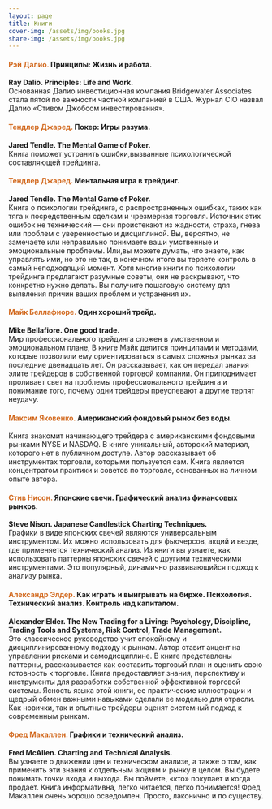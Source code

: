 ```yaml
---
layout: page
title: Книги
cover-img: /assets/img/books.jpg
share-img: /assets/img/books.jpg
---
```


#### <span style="color:chocolate">Рэй Далио.</span> Принципы: Жизнь и работа.
**Ray Dalio. Principles: Life and Work.** <br>Основанная Далио инвестиционная компания Bridgewater Associates стала пятой по важности частной компанией в США. Жyрнал CIO назвал Далио «Стивом Джобсом инвестирования».

#### <span style="color:chocolate">Тендлер Джаред.</span> Покер: Игры разума.
**Jared Tendle. The Mental Game of Poker.** <br>Книга поможет устранить ошибки,вызванные психологической составляющей трейдинга. 

#### <span style="color:chocolate">Тендлер Джаред.</span> Ментальная игра в трейдинг.
**Jared Tendle. The Mental Game of Poker.** <br>Книга о психологии трейдинга, о распространенных ошибках, таких как тяга к посредственным сделкам и чрезмерная торговля. Источник этих ошибок не технический — они проистекают из жадности, страха, гнева или проблем с уверенностью и дисциплиной. Вы, вероятно, не замечаете или неправильно понимаете ваши умственные и эмоциональные проблемы. Или,вы можете думать, что знаете, как управлять ими, но это не так, в конечном итоге вы теряете контроль в самый неподходящий момент. Хотя многие книги по психологии трейдинга предлагают разумные советы, они не раскрывают, что конкретно нужно делать. Вы получите пошаговую систему для выявления причин ваших проблем и устранения их. 

#### <span style="color:chocolate">Майк Беллафиоре.</span> Один хороший трейд.
**Mike Bellafiore. One good trade.** <br>Мир профессионального трейдинга сложен в умственном и эмоциональном плане,  В книге Майк делится принципами и методами, которые позволили ему ориентироваться в самых сложных рынках за последние двенадцать лет. Он рассказывает, как он передал знания  элите трейдеров в собственной торговой компании. Он приподнимает проливает свет на проблемы профессионального трейдинга и понимание того, почему одни трейдеры преуспевают а другие терпят неудачу. 

#### <span style="color:chocolate">Максим Яковенко.</span> Американский фондовый рынок без воды.
Книга знакомит начинающего трейдера с американскими фондовыми рынками NYSE и NASDAQ. В книге уникальный, авторский материал, которого нет в публичном доступе. Автор рассказывает об инструментах торговли, которыми пользуется сам. Книга является концентратом практики и советов по торговле, основанных на личном опыте автора. 

#### <span style="color:chocolate">Стив Нисон.</span> Японские свечи. Графический анализ финансовых рынков.
**Steve Nison. Japanese Candlestick Charting Techniques.** <br>Графики в виде японских свечей являются универсальным инструментом. Их можно использовать для фьючерсов, акций и везде, где применяется технический анализ. Из книги вы узнаете, как использовать паттерны японских свечей с другими техническими инструментами. Это популярный, динамично развивающийся подход к анализу рынка. 

#### <span style="color:chocolate">Александр Элдер.</span> Как играть и выигрывать на бирже. Психология. Технический анализ. Контроль над капиталом.
**Alexander Elder. The New Trading for a Living: Psychology, Discipline, Trading Tools and Systems, Risk Control, Trade Management.** <br>Это классическое руководство учит спокойному и дисциплинированному подходу к рынкам. Автор ставит акцент на управлении рисками и самодисциплине. В книге  представлены паттерны, рассказывается как составить торговый план и оценить свою готовность к торговле. Книга предоставляет знания, перспективу и инструменты для разработки собственной эффективной торговой системы. Ясность языка этой книги, ее практические иллюстрации и щедрый обмен важными навыками сделали ее моделью для отрасли. Как новички, так и опытные трейдеры оценят системный подход к современным рынкам.

#### <span style="color:chocolate">Фред Макаллен.</span> Графики и технический анализ.
**Fred McAllen. Charting and Technical Analysis.** <br> Вы узнаете о движении цен и техническом анализе, а также о том, как применить эти знания к отдельным акциям и рынку в целом.
Вы будете понимать точки входа и выхода. Вы поймете, «кто» покупает и когда продает. Книга информативна, легко читается, легко понимается! Фред Макаллен очень хорошо осведомлен. Просто, лаконично и по существу.
